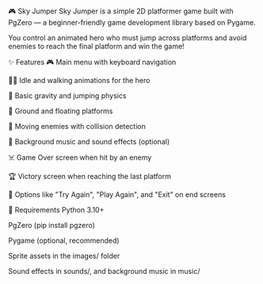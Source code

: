 🎮 Sky Jumper
Sky Jumper is a simple 2D platformer game built with PgZero — a beginner-friendly game development library based on Pygame.

You control an animated hero who must jump across platforms and avoid enemies to reach the final platform and win the game!

✨ Features
🎮 Main menu with keyboard navigation

🦸‍♂️ Idle and walking animations for the hero

🧠 Basic gravity and jumping physics

🧱 Ground and floating platforms

👾 Moving enemies with collision detection

🎵 Background music and sound effects (optional)

☠️ Game Over screen when hit by an enemy

🏆 Victory screen when reaching the last platform

🔁 Options like "Try Again", "Play Again", and "Exit" on end screens

🔧 Requirements
Python 3.10+

PgZero (pip install pgzero)

Pygame (optional, recommended)

Sprite assets in the images/ folder

Sound effects in sounds/, and background music in music/
